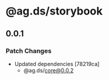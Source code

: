 # @ag.ds/storybook

## 0.0.1
### Patch Changes

- Updated dependencies [78219ca]
  - @ag.ds/core@0.0.2
